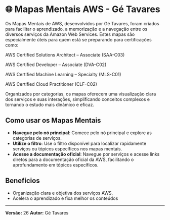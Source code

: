 # 🌐 Mapas Mentais AWS - Gé Tavares

Os Mapas Mentais de AWS, desenvolvidos por Gé Tavares, foram criados para facilitar o aprendizado, a memorização e a navegação entre os diversos serviços da Amazon Web Services. Estes mapas são especialmente úteis para quem está se preparando para certificações como:

AWS Certified Solutions Architect – Associate (SAA-C03)

AWS Certified Developer – Associate (DVA-C02)

AWS Certified Machine Learning – Specialty (MLS-C01)

AWS Certified Cloud Practitioner (CLF-C02)

Organizados por categorias, os mapas oferecem uma visualização clara dos serviços e suas interações, simplificando conceitos complexos e tornando o estudo mais dinâmico e eficaz.

## **Como usar os Mapas Mentais**
- **Navegue pelo nó principal**: Comece pelo nó principal e explore as categorias de serviços.
- **Utilize o filtro**: Use o filtro disponível para localizar rapidamente serviços ou tópicos específicos nos mapas mentais.
- **Acesse a documentação oficial**: Navegue por serviços e acesse links diretos para a documentação oficial da AWS, facilitando o aprofundamento em tópicos específicos.

## **Benefícios**
- Organização clara e objetiva dos serviços AWS.
- Acelera o aprendizado e fixa melhor os conteúdos 

---

**Versão:** 26 
**Autor:** Gé Tavares